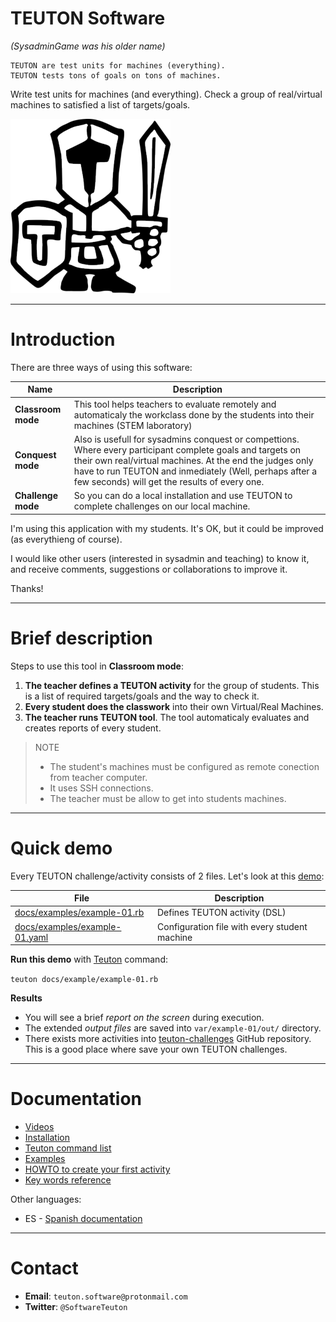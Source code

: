 
# TEUTON Software

_(SysadminGame was his older name)_

```
TEUTON are test units for machines (everything).
TEUTON tests tons of goals on tons of machines.
```

Write test units for machines (and everything). Check a group of real/virtual machines to satisfied a list of targets/goals.

![logo](./docs/logo.png)

---

# Introduction

There are three ways of using this software:

| Name | Description |
| -------------- | ---------------------------- |
| **Classroom mode** | This tool helps teachers to evaluate remotely and automaticaly the workclass done by the students into their machines (STEM laboratory) |
| **Conquest mode** | Also is usefull for sysadmins conquest or compettions. Where every participant complete goals and targets on their own real/virtual machines. At the end the judges only have to run TEUTON and inmediately (Well, perhaps after a few seconds) will get the results of every one. |
| **Challenge mode** | So you can do a local installation and use TEUTON to complete challenges on our local machine. |

I'm using this application with my students. It's OK, but it could be improved (as everythieng of course).

I would like other users (interested in sysadmin and teaching) to know it, and receive comments, suggestions or
collaborations to improve it.

Thanks!

---

# Brief description

Steps to use this tool in **Classroom mode**:

1. **The teacher defines a TEUTON activity** for the group of students.
This is a list of required targets/goals and the way to check it.
1. **Every student does the classwork** into their own Virtual/Real Machines.
1. **The teacher runs TEUTON tool**. The tool automaticaly evaluates
and creates reports of every student.

> NOTE
>
> * The student's machines must be configured as remote conection from teacher computer.
> * It uses SSH connections.
> * The teacher must be allow to get into students machines.

---

# Quick demo

Every TEUTON challenge/activity consists of 2 files. Let's look at this [demo](https://github.com/dvarrui/teuton-challenges/tree/master/docs/examples):

| File                          | Description |
| ----------------------------- | ----------- |
| [docs/examples/example-01.rb](https://github.com/dvarrui/teuton-challenges/blob/master/docs/examples/example-01.rb)   | Defines TEUTON activity (DSL) |
| [docs/examples/example-01.yaml](https://github.com/dvarrui/teuton-challenges/blob/master/docs/examples/example-01.yaml) | Configuration file with every student machine |

**Run this demo** with [Teuton](./docs/en/command.md) command:

`teuton docs/example/example-01.rb`

**Results**
* You will see a brief *report on the screen* during execution.
* The extended *output files* are saved into `var/example-01/out/` directory.
* There exists more activities into [teuton-challenges](https://github.com/dvarrui/teuton-challenges) GitHub repository. This is a good place where save your own TEUTON challenges.

---

# Documentation

* [Videos](./docs/en/videos.md)
* [Installation](./docs/en/installation.md)
* [Teuton command list](./docs/en/command.md)
* [Examples](./docs/en/examples.md)
* [HOWTO to create your first activity](./docs/en/first-activity.md)
* [Key words reference](./docs/en/dsl/README.md)

Other languages:
* ES - [Spanish documentation](./docs/es/README.md)

---

# Contact

* **Email**: `teuton.software@protonmail.com`
* **Twitter**: `@SoftwareTeuton`
